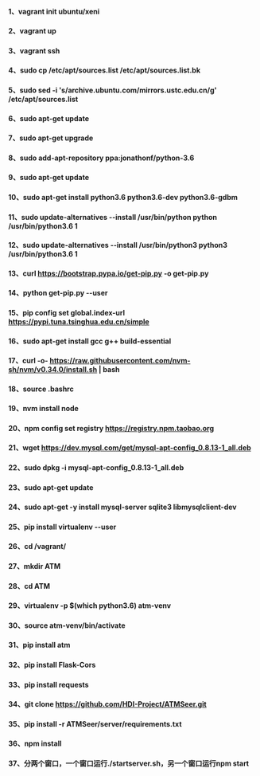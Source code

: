 #### 1、vagrant init ubuntu/xeni

#### 2、vagrant up

#### 3、vagrant ssh

#### 4、sudo cp /etc/apt/sources.list /etc/apt/sources.list.bk

#### 5、sudo sed -i 's/archive.ubuntu.com/mirrors.ustc.edu.cn/g' /etc/apt/sources.list

#### 6、sudo apt-get update

#### 7、sudo apt-get upgrade

#### 8、sudo add-apt-repository ppa:jonathonf/python-3.6

#### 9、sudo apt-get update

#### 10、sudo apt-get install python3.6 python3.6-dev python3.6-gdbm

#### 11、sudo update-alternatives --install /usr/bin/python python /usr/bin/python3.6 1

#### 12、sudo update-alternatives --install /usr/bin/python3 python3 /usr/bin/python3.6 1

#### 13、curl https://bootstrap.pypa.io/get-pip.py -o get-pip.py

#### 14、python get-pip.py --user

#### 15、pip config set global.index-url https://pypi.tuna.tsinghua.edu.cn/simple

#### 16、sudo apt-get install gcc g++ build-essential

#### 17、curl -o- https://raw.githubusercontent.com/nvm-sh/nvm/v0.34.0/install.sh | bash

#### 18、source .bashrc

#### 19、nvm install node

#### 20、npm config set registry https://registry.npm.taobao.org

#### 21、wget https://dev.mysql.com/get/mysql-apt-config_0.8.13-1_all.deb

#### 22、sudo dpkg -i mysql-apt-config_0.8.13-1_all.deb

#### 23、sudo apt-get update

#### 24、sudo apt-get -y install mysql-server sqlite3 libmysqlclient-dev

#### 25、pip install virtualenv --user

#### 26、cd /vagrant/

#### 27、mkdir ATM

#### 28、cd ATM

#### 29、virtualenv -p $(which python3.6) atm-venv

#### 30、source atm-venv/bin/activate

#### 31、pip install atm

#### 32、pip install Flask-Cors

#### 33、pip install requests

#### 34、git clone https://github.com/HDI-Project/ATMSeer.git

#### 35、pip install -r ATMSeer/server/requirements.txt

#### 36、npm install

#### 37、分两个窗口，一个窗口运行./startserver.sh，另一个窗口运行npm start
